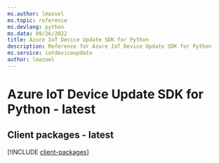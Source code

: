 ```yaml
---
ms.author: lmazuel
ms.topic: reference
ms.devlang: python
ms.data: 09/26/2022
title: Azure IoT Device Update SDK for Python
description: Reference for Azure IoT Device Update SDK for Python
ms.service: iotdeviceupdate
author: lmazuel
---
```

# Azure IoT Device Update SDK for Python - latest

## Client packages - latest
[!INCLUDE [client-packages](iot-device-update-client-index.md)]